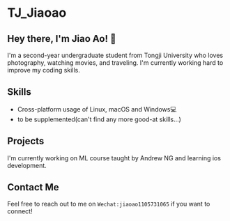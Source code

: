# TJ_Jiaoao

## Hey there, I'm Jiao Ao! 👋
I'm a second-year undergraduate student from Tongji University who loves photography, watching movies, and traveling. I'm currently working hard to improve my coding skills.

## Skills
- Cross-platform usage of Linux, macOS and Windows💻
- to be supplemented(can't find any more good-at skills...)

## Projects
I'm currently working on ML course taught by Andrew NG and learning ios development.

## Contact Me
Feel free to reach out to me on `Wechat:jiaoao1105731065` if you want to connect!





